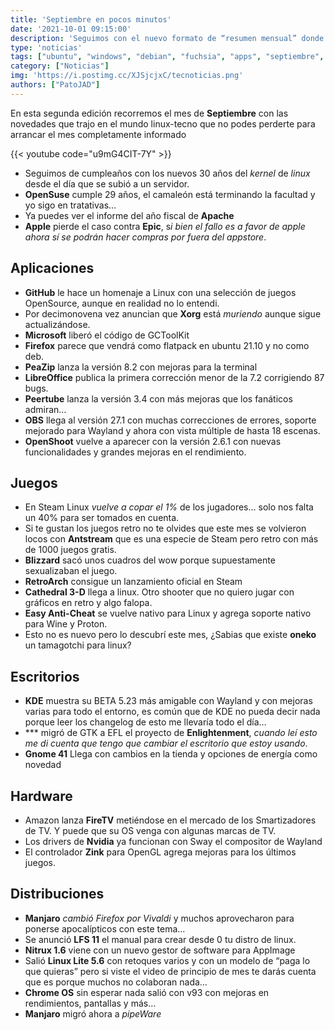 ```yaml
---
title: 'Septiembre en pocos minutos'
date: '2021-10-01 09:15:00'
description: 'Seguimos con el nuevo formato de “resumen mensual” donde vamos a ver un pequeño resumen de lo que pasó en el mes de Septiembre '
type: 'noticias'
tags: ["ubuntu", "windows", "debian", "fuchsia", "apps", "septiembre", "resumen", "2021", "deepin", "manjaro"]
category: ["Noticias"]
img: 'https://i.postimg.cc/XJSjcjxC/tecnoticias.png'
authors: ["PatoJAD"]
---
```


En esta segunda edición recorremos el mes de **Septiembre** con las novedades que trajo en el mundo linux-tecno que no podes perderte para arrancar el mes completamente informado

{{< youtube code="u9mG4CIT-7Y" >}}

* Seguimos de cumpleaños con los nuevos 30 años del *kernel* de *linux* desde el día que se subió a un servidor.
* **OpenSuse** cumple 29 años, el camaleón está terminando la facultad y yo sigo en tratativas…
* Ya puedes ver el informe del año fiscal de **Apache**
* **Apple** pierde el caso contra **Epic**, s*i bien el fallo es a favor de apple ahora sí se podrán hacer compras por fuera del appstore*.

## Aplicaciones

* **GitHub** le hace un homenaje a Linux con una selección de juegos OpenSource, aunque en realidad no lo entendi.
* Por decimonovena vez anuncian que **Xorg** está *muriendo* aunque sigue actualizándose.
* **Microsoft** liberó el código de GCToolKit
* **Firefox** parece que vendrá como flatpack en ubuntu 21.10 y no como deb.
* **PeaZip** lanza la versión 8.2 con mejoras para la terminal
* **LibreOffice** publica la primera corrección menor de la 7.2 corrigiendo 87 bugs.
* **Peertube** lanza la versión 3.4 con más mejoras que los fanáticos admiran…
* **OBS** llega al versión 27.1 con muchas correcciones de errores, soporte mejorado para Wayland y ahora con vista múltiple de hasta 18 escenas.
* **OpenShoot** vuelve a aparecer con la versión 2.6.1 con nuevas funcionalidades y grandes mejoras en el rendimiento.

## Juegos

* En Steam Linux *vuelve a copar el 1%* de los jugadores… solo nos falta un 40% para ser tomados en cuenta.
* Si te gustan los juegos retro no te olvides que este mes se volvieron locos con **Antstream** que es una especie de Steam pero retro con más de 1000 juegos gratis.
* **Blizzard** sacó unos cuadros del wow porque supuestamente sexualizaban el juego.
* **RetroArch** consigue un lanzamiento oficial en Steam
* **Cathedral 3-D** llega a linux. Otro shooter que no quiero jugar con gráficos en retro y algo falopa.
* **Easy Anti-Cheat** se vuelve nativo para Linux y agrega soporte nativo para Wine y Proton.
* Esto no es nuevo pero lo descubrí este mes, ¿Sabias que existe **oneko** un tamagotchi para linux?

## Escritorios

* **KDE** muestra su BETA 5.23 más amigable con Wayland y con mejoras varias para todo el entorno, es común que de KDE no pueda decir nada porque leer los changelog de esto me llevaría todo el día…
* *** migró de GTK a EFL el proyecto de **Enlightenment**, *cuando leí esto me di cuenta que tengo que cambiar el escritorio que estoy usando*.
* **Gnome 41** Llega con cambios en la tienda y opciones de energía como novedad

## Hardware

* Amazon lanza **FireTV** metiéndose en el mercado de los Smartizadores de TV. Y puede que su OS venga con algunas marcas de TV.
* Los drivers de **Nvidia** ya funcionan con Sway el compositor de Wayland
* El controlador **Zink** para OpenGL agrega mejoras para los últimos juegos.


## Distribuciones

* **Manjaro** *cambió Firefox por Vivaldi* y muchos aprovecharon para ponerse apocalípticos con este tema…
* Se anunció **LFS 11** el manual para crear desde 0 tu distro de linux.
* **Nitrux 1.6** viene con un nuevo gestor de software para AppImage
* Salió **Linux Lite 5.6** con retoques varios y con un modelo de “paga lo que quieras” pero si viste el video de principio de mes te darás cuenta que es porque muchos no colaboran nada…
* **Chrome OS** sin esperar nada salió con v93 con mejoras en rendimientos, pantallas y más…
* **Manjaro** migró ahora a *pipeWare*
